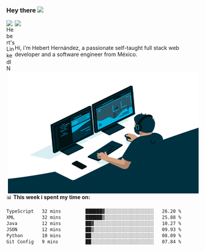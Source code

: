 ### Hey there <img src="https://media.giphy.com/media/hvRJCLFzcasrR4ia7z/giphy.gif" width="25px">
<a href="https://www.linkedin.com/in/evertcode/" target="_blank">
  <img align="left" alt="Hebert's LinkedIN" width="22px" src="https://raw.githubusercontent.com/peterthehan/peterthehan/master/assets/linkedin.svg" />
</a>

![](https://visitor-badge.glitch.me/badge?page_id=evertcode.evertcode)

<br />

Hi, i'm Hebert Hernández, a passionate self-taught full stack web developer and a software engineer from México.

<img align="right" alt="GIF" src="https://github.com/evertcode/evertcode/blob/master/code.gif?raw=true" width="500" height="320" />

📊 **This week i spent my time on:**

<!--START_SECTION:waka-->

```text
TypeScript   32 mins         ██████▓░░░░░░░░░░░░░░░░░░   26.20 %
XML          32 mins         ██████▒░░░░░░░░░░░░░░░░░░   25.88 %
Java         12 mins         ██▓░░░░░░░░░░░░░░░░░░░░░░   10.27 %
JSON         12 mins         ██▒░░░░░░░░░░░░░░░░░░░░░░   09.93 %
Python       10 mins         ██░░░░░░░░░░░░░░░░░░░░░░░   08.09 %
Git Config   9 mins          ██░░░░░░░░░░░░░░░░░░░░░░░   07.84 %
```

<!--END_SECTION:waka-->
